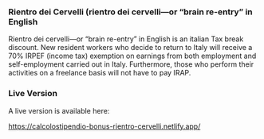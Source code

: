 
### Rientro dei Cervelli (rientro dei cervelli—or “brain re-entry” in English

Rientro dei cervelli—or “brain re-entry” in English is an italian Tax break discount. New resident workers who decide to return to Italy will receive a 70% IRPEF (income tax) exemption on earnings from both employment and self-employment carried out in Italy. Furthermore, those who perform their activities on a freelance basis will not have to pay IRAP.


### Live Version

A live version is available here: 

https://calcolostipendio-bonus-rientro-cervelli.netlify.app/

